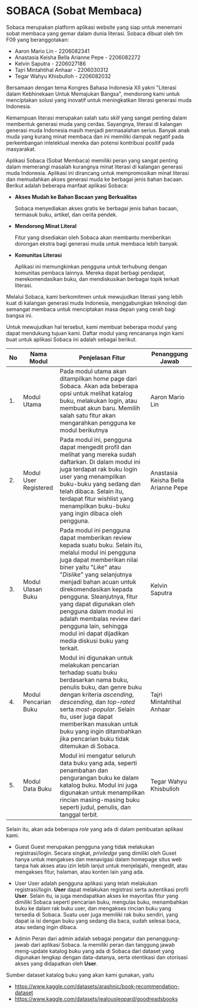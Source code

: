 # **SOBACA (Sobat Membaca)**
Sobaca merupakan platform aplikasi website yang siap untuk menemani sobat membaca yang gemar dalam dunia literasi. Sobaca dibuat oleh tim F09 yang beranggotakan:
* Aaron Mario Lin - 2206082341
* Anastasia Keisha Bella Arianne Pepe - 2206082272
* Kelvin Saputra - 2206027186
* Tajri Mintahtihal Anhaar - 2206030312 
* Tegar Wahyu Khisbulloh - 2206082032

Bersamaan dengan tema Kongres Bahasa Indonesia XII yakni "Literasi dalam Kebhinekaan Untuk Memajukan Bangsa", mendorong kami untuk menciptakan solusi yang inovatif untuk meningkatkan literasi generasi muda Indonesia. 

Kemampuan literasi merupakan salah satu *skill* yang sangat penting dalam membentuk generasi muda yang cerdas. Sayangnya, literasi di kalangan generasi muda Indonesia masih menjadi permasalahan serius. Banyak anak muda yang kurang minat membaca dan ini memiliki dampak negatif pada perkembangan intelektual mereka dan potensi kontribusi positif pada masyarakat. 

Aplikasi Sobaca (Sobat Membaca) memiliki peran yang sangat penting dalam memerangi masalah kurangnya minat literasi di kalangan generasi muda Indonesia. Aplikasi ini dirancang untuk mempromosikan minat literasi dan memudahkan akses generasi muda ke berbagai jenis bahan bacaan. Berikut adalah beberapa manfaat aplikasi Sobaca:

* **Akses Mudah ke Bahan Bacaan yang Berkualitas**
  
  Sobaca menyediakan akses gratis ke berbagai jenis bahan bacaan, termasuk buku, artikel, dan cerita pendek.
* **Mendorong Minat Literal**

  Fitur yang disediakan oleh Sobaca akan membantu memberikan dorongan ekstra bagi generasi muda untuk membaca lebih banyak.
* **Komunitas Literasi**

  Aplikasi ini memungkinkan pengguna untuk terhubung dengan komunitas pembaca lainnya. Mereka dapat berbagi pendapat, merekomendasikan buku, dan mendiskusikan berbagai topik terkait literasi.

Melalui Sobaca, kami berkomitmen untuk mewujudkan literasi yang lebih kuat di kalangan generasi muda Indonesia, menggabungkan teknologi dan semangat membaca untuk menciptakan masa depan yang cerah bagi bangsa ini.

Untuk mewujudkan hal tersebut, kami membuat beberapa modul yang dapat mendukung tujuan kami. Daftar modul yang rencananya ingin kami buat untuk aplikasi Sobaca ini adalah sebagai berikut.

| No  | Nama Modul| Penjelasan Fitur | Penanggung Jawab |
| --- | --------- | ---------------- | ----------|
| 1.  | Modul Utama | Pada modul utama akan ditampilkan home page dari Sobaca. Akan ada beberapa opsi untuk melihat katalog buku, melakukan login, atau membuat akun baru. Memilih salah satu fitur akan mengarahkan pengguna ke modul berikutnya | Aaron Mario Lin |
| 2.  | Modul User Registered | Pada modul ini, pengguna dapat mengedit profil dan melihat yang mereka sudah daftarkan. Di dalam modul ini juga terdapat rak buku login user yang menampilkan buku-buku yang sedang dan telah dibaca. Selain itu, terdapat fitur wishlist yang menampilkan buku-buku yang ingin dibaca oleh pengguna.| Anastasia Keisha Bella Arianne Pepe |
| 3.  | Modul Ulasan Buku | Pada modul ini pengguna dapat memberikan review kepada suatu buku. Selain itu, melalui modul ini pengguna juga dapat memberikan nilai biner yaitu "*Like*" atau "*Dislike*" yang selanjutnya menjadi bahan acuan untuk direkomendasikan kepada pengguna. Sleanjutnya, fitur yang dapat digunakan oleh pengguna dalam modul ini adalah membalas review dari pengguna lain, sehingga modul ini dapat dijadikan media diskusi buku yang terkait. | Kelvin Saputra | 
| 4.  | Modul Pencarian Buku | Modul ini digunakan untuk melakukan pencarian terhadap suatu buku berdasarkan nama buku, penulis buku, dan genre buku dengan kriteria *ascending*, *descending*, dan *top-rated* serta *most-popular*. Selain itu, user juga dapat memberikan masukan untuk buku yang ingin ditambahkan jika pencarian buku tidak ditemukan di Sobaca. | Tajri Mintahtihal Anhaar |
| 5.  | Modul Data Buku | Modul ini mengatur seluruh data buku yang ada, seperti penambahan dan pengurangan buku ke dalam katalog buku. Modul ini juga digunakan untuk menampilkan rincian masing-masing buku seperti judul, penulis, dan tanggal terbit. | Tegar Wahyu Khisbulloh |

Selain itu, akan ada beberapa *role* yang ada di dalam pembuatan aplikasi kami.

* Guest 
Guest merupakan pengguna yang tidak melakukan registrasi/login. Secara singkat, _priviledge_ yang dimiliki oleh Guset hanya untuk mengakses dan menavigasi dalam homepage situs web tanpa hak akses atau izin lebih lanjut untuk menjelajahi, mengedit, atau mengakses fitur, halaman, atau konten lain yang ada.

* User
User adalah pengguna aplikasi yang telah melakukan registrasi/login. **User** dapat melakukan registrasi serta autentikasi profil **User**. Selain itu, ia juga mendapatkan akses ke mayoritas fitur yang dimiliki Sobaca seperti pencarian buku, mengulas buku, menambahkan buku ke dalam rak buku user, dan mengakses rincian buku yang tersedia di Sobaca. Suatu user juga memiliki rak buku sendiri, yang dapat ia isi dengan buku yang sedang dia baca, sudah selesai baca, atau sedang ingin dibaca.

* Admin
Peran dari admin adalah sebagai pengatur dan penanggung-jawab dari aplikasi Sobaca. Ia memiliki peran dan tanggung jawab meng-update katalog buku yang ada di Sobaca dari dataset yang digunakan lengkap dengan data-datanya, serta otentikasi dan otorisasi akses yang didapatkan oleh **User**.

Sumber dataset katalog buku yang akan kami gunakan, yaitu
* https://www.kaggle.com/datasets/arashnic/book-recommendation-dataset
* https://www.kaggle.com/datasets/jealousleopard/goodreadsbooks
